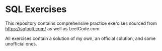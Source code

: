 # SQL Exercises

This repository contains comprehensive practice exercises sourced from https://sqlbolt.com/ as well as LeetCode.com.

All exercises contain a solution of my own, an official solution, and some unofficial ones.  
